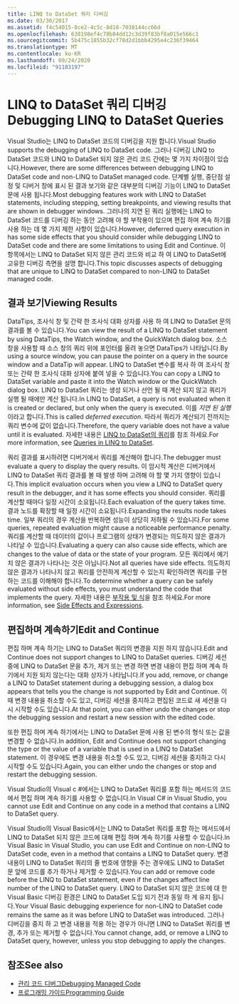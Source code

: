 ```yaml
---
title: LINQ to DataSet 쿼리 디버깅
ms.date: 03/30/2017
ms.assetid: f4c54015-8ce2-4c5c-8d18-7038144cc66d
ms.openlocfilehash: 638198ef4c78b84dd12c3d39f83bf8a015e566c1
ms.sourcegitcommit: 5b475c1855b32cf78d2d1bbb4295e4c236f39464
ms.translationtype: MT
ms.contentlocale: ko-KR
ms.lasthandoff: 09/24/2020
ms.locfileid: "91183197"
---
```

# <a name="debugging-linq-to-dataset-queries"></a><span data-ttu-id="d696b-102">LINQ to DataSet 쿼리 디버깅</span><span class="sxs-lookup"><span data-stu-id="d696b-102">Debugging LINQ to DataSet Queries</span></span>

<span data-ttu-id="d696b-103">Visual Studio는 LINQ to DataSet 코드의 디버깅을 지원 합니다.</span><span class="sxs-lookup"><span data-stu-id="d696b-103">Visual Studio supports the debugging of LINQ to DataSet code.</span></span> <span data-ttu-id="d696b-104">그러나 디버깅 LINQ to DataSet 코드와 LINQ to DataSet 되지 않은 관리 코드 간에는 몇 가지 차이점이 있습니다.</span><span class="sxs-lookup"><span data-stu-id="d696b-104">However, there are some differences between debugging LINQ to DataSet code and non-LINQ to DataSet managed code.</span></span> <span data-ttu-id="d696b-105">단계별 실행, 중단점 설정 및 디버거 창에 표시 된 결과 보기와 같은 대부분의 디버깅 기능이 LINQ to DataSet 문에 사용 됩니다.</span><span class="sxs-lookup"><span data-stu-id="d696b-105">Most debugging features work with LINQ to DataSet statements, including stepping, setting breakpoints, and viewing results that are shown in debugger windows.</span></span> <span data-ttu-id="d696b-106">그러나의 지연 된 쿼리 실행에는 LINQ to DataSet 코드를 디버깅 하는 동안 고려해 야 할 부작용이 있으며 편집 하며 계속 하기를 사용 하는 데 몇 가지 제한 사항이 있습니다.</span><span class="sxs-lookup"><span data-stu-id="d696b-106">However, deferred query execution in has some side effects that you should consider while debugging LINQ to DataSet code and there are some limitations to using Edit and Continue.</span></span> <span data-ttu-id="d696b-107">이 항목에서는 LINQ to DataSet 되지 않은 관리 코드와 비교 하 여 LINQ to DataSet에 고유한 디버깅 측면을 설명 합니다.</span><span class="sxs-lookup"><span data-stu-id="d696b-107">This topic discusses aspects of debugging that are unique to LINQ to DataSet compared to non-LINQ to DataSet managed code.</span></span>  
  
## <a name="viewing-results"></a><span data-ttu-id="d696b-108">결과 보기</span><span class="sxs-lookup"><span data-stu-id="d696b-108">Viewing Results</span></span>  

 <span data-ttu-id="d696b-109">DataTips, 조사식 창 및 간략 한 조사식 대화 상자를 사용 하 여 LINQ to DataSet 문의 결과를 볼 수 있습니다.</span><span class="sxs-lookup"><span data-stu-id="d696b-109">You can view the result of a LINQ to DataSet statement by using DataTips, the Watch window, and the QuickWatch dialog box.</span></span> <span data-ttu-id="d696b-110">소스 창을 사용할 때 소스 창의 쿼리 위에 포인터를 올려 놓으면 DataTips가 나타납니다.</span><span class="sxs-lookup"><span data-stu-id="d696b-110">By using a source window, you can pause the pointer on a query in the source window and a DataTip will appear.</span></span> <span data-ttu-id="d696b-111">LINQ to DataSet 변수를 복사 하 여 조사식 창 또는 간략 한 조사식 대화 상자에 붙여 넣을 수 있습니다.</span><span class="sxs-lookup"><span data-stu-id="d696b-111">You can copy a LINQ to DataSet variable and paste it into the Watch window or the QuickWatch dialog box.</span></span> <span data-ttu-id="d696b-112">LINQ to DataSet 쿼리는 생성 되거나 선언 될 때 계산 되지 않고 쿼리가 실행 될 때에만 계산 됩니다.</span><span class="sxs-lookup"><span data-stu-id="d696b-112">In LINQ to DataSet, a query is not evaluated when it is created or declared, but only when the query is executed.</span></span> <span data-ttu-id="d696b-113">이를 *지연 된 실행*이라고 합니다.</span><span class="sxs-lookup"><span data-stu-id="d696b-113">This is called *deferred execution*.</span></span> <span data-ttu-id="d696b-114">따라서 쿼리가 계산되기 전까지는 쿼리 변수에 값이 없습니다.</span><span class="sxs-lookup"><span data-stu-id="d696b-114">Therefore, the query variable does not have a value until it is evaluated.</span></span> <span data-ttu-id="d696b-115">자세한 내용은 [LINQ to DataSet의 쿼리](queries-in-linq-to-dataset.md)를 참조 하세요.</span><span class="sxs-lookup"><span data-stu-id="d696b-115">For more information, see [Queries in LINQ to DataSet](queries-in-linq-to-dataset.md).</span></span>  
  
 <span data-ttu-id="d696b-116">쿼리 결과를 표시하려면 디버거에서 쿼리를 계산해야 합니다.</span><span class="sxs-lookup"><span data-stu-id="d696b-116">The debugger must evaluate a query to display the query results.</span></span> <span data-ttu-id="d696b-117">이 암시적 계산은 디버거에서 LINQ to DataSet 쿼리 결과를 볼 때 발생 하며 고려해 야 할 몇 가지 영향이 있습니다.</span><span class="sxs-lookup"><span data-stu-id="d696b-117">This implicit evaluation occurs when you view a LINQ to DataSet query result in the debugger, and it has some effects you should consider.</span></span> <span data-ttu-id="d696b-118">쿼리를 계산할 때마다 일정 시간이 소요됩니다.</span><span class="sxs-lookup"><span data-stu-id="d696b-118">Each evaluation of the query takes time.</span></span> <span data-ttu-id="d696b-119">결과 노드를 확장할 때 일정 시간이 소요됩니다.</span><span class="sxs-lookup"><span data-stu-id="d696b-119">Expanding the results node takes time.</span></span> <span data-ttu-id="d696b-120">일부 쿼리의 경우 계산을 반복하면 성능이 상당히 저하될 수 있습니다.</span><span class="sxs-lookup"><span data-stu-id="d696b-120">For some queries, repeated evaluation might cause a noticeable performance penalty.</span></span> <span data-ttu-id="d696b-121">쿼리를 계산할 때 데이터의 값이나 프로그램의 상태가 변경되는 의도하지 않은 결과가 나타날 수 있습니다.</span><span class="sxs-lookup"><span data-stu-id="d696b-121">Evaluating a query can also cause side effects, which are changes to the value of data or the state of your program.</span></span> <span data-ttu-id="d696b-122">모든 쿼리에서 예기치 않은 결과가 나타나는 것은 아닙니다.</span><span class="sxs-lookup"><span data-stu-id="d696b-122">Not all queries have side effects.</span></span> <span data-ttu-id="d696b-123">의도하지 않은 결과가 나타나지 않고 쿼리를 안전하게 계산할 수 있는지 확인하려면 쿼리를 구현하는 코드를 이해해야 합니다.</span><span class="sxs-lookup"><span data-stu-id="d696b-123">To determine whether a query can be safely evaluated without side effects, you must understand the code that implements the query.</span></span> <span data-ttu-id="d696b-124">자세한 내용은 [부작용 및 식](/previous-versions/visualstudio/visual-studio-2013/a7a250bs(v=vs.120))을 참조 하세요.</span><span class="sxs-lookup"><span data-stu-id="d696b-124">For more information, see [Side Effects and Expressions](/previous-versions/visualstudio/visual-studio-2013/a7a250bs(v=vs.120)).</span></span>  
  
## <a name="edit-and-continue"></a><span data-ttu-id="d696b-125">편집하며 계속하기</span><span class="sxs-lookup"><span data-stu-id="d696b-125">Edit and Continue</span></span>  

 <span data-ttu-id="d696b-126">편집 하며 계속 하기는 LINQ to DataSet 쿼리의 변경을 지원 하지 않습니다.</span><span class="sxs-lookup"><span data-stu-id="d696b-126">Edit and Continue does not support changes to LINQ to DataSet queries.</span></span> <span data-ttu-id="d696b-127">디버깅 세션 중에 LINQ to DataSet 문을 추가, 제거 또는 변경 하면 변경 내용이 편집 하며 계속 하기에서 지원 되지 않는다는 대화 상자가 나타납니다.</span><span class="sxs-lookup"><span data-stu-id="d696b-127">If you add, remove, or change a LINQ to DataSet statement during a debugging session, a dialog box appears that tells you the change is not supported by Edit and Continue.</span></span> <span data-ttu-id="d696b-128">이때 변경 내용을 취소할 수도 있고, 디버깅 세션을 중지하고 편집된 코드로 새 세션을 다시 시작할 수도 있습니다.</span><span class="sxs-lookup"><span data-stu-id="d696b-128">At that point, you can either undo the changes or stop the debugging session and restart a new session with the edited code.</span></span>  
  
 <span data-ttu-id="d696b-129">또한 편집 하며 계속 하기에서는 LINQ to DataSet 문에 사용 된 변수의 형식 또는 값을 변경할 수 없습니다.</span><span class="sxs-lookup"><span data-stu-id="d696b-129">In addition, Edit and Continue does not support changing the type or the value of a variable that is used in a LINQ to DataSet statement.</span></span> <span data-ttu-id="d696b-130">이 경우에도 변경 내용을 취소할 수도 있고, 디버깅 세션을 중지하고 다시 시작할 수도 있습니다.</span><span class="sxs-lookup"><span data-stu-id="d696b-130">Again, you can either undo the changes or stop and restart the debugging session.</span></span>  
  
 <span data-ttu-id="d696b-131">Visual Studio의 Visual c #에서는 LINQ to DataSet 쿼리를 포함 하는 메서드의 코드에서 편집 하며 계속 하기를 사용할 수 없습니다.</span><span class="sxs-lookup"><span data-stu-id="d696b-131">In Visual C# in Visual Studio, you cannot use Edit and Continue on any code in a method that contains a LINQ to DataSet query.</span></span>  
  
 <span data-ttu-id="d696b-132">Visual Studio의 Visual Basic에서는 LINQ to DataSet 쿼리를 포함 하는 메서드에서 LINQ to DataSet 되지 않은 코드에 대해 편집 하며 계속 하기를 사용할 수 있습니다.</span><span class="sxs-lookup"><span data-stu-id="d696b-132">In Visual Basic in Visual Studio, you can use Edit and Continue on non-LINQ to DataSet code, even in a method that contains a LINQ to DataSet query.</span></span> <span data-ttu-id="d696b-133">변경 내용이 LINQ to DataSet 쿼리의 줄 번호에 영향을 주는 경우에도 LINQ to DataSet 문 앞에 코드를 추가 하거나 제거할 수 있습니다.</span><span class="sxs-lookup"><span data-stu-id="d696b-133">You can add or remove code before the LINQ to DataSet statement, even if the changes affect line number of the LINQ to DataSet query.</span></span> <span data-ttu-id="d696b-134">LINQ to DataSet 되지 않은 코드에 대 한 Visual Basic 디버깅 환경은 LINQ to DataSet 도입 되기 전과 동일 하 게 유지 됩니다.</span><span class="sxs-lookup"><span data-stu-id="d696b-134">Your Visual Basic debugging experience for non-LINQ to DataSet code remains the same as it was before LINQ to DataSet was introduced.</span></span> <span data-ttu-id="d696b-135">그러나 디버깅을 중지 하 고 변경 내용을 적용 하는 경우가 아니면 LINQ to DataSet 쿼리를 변경, 추가 또는 제거할 수 없습니다.</span><span class="sxs-lookup"><span data-stu-id="d696b-135">You cannot change, add, or remove a LINQ to DataSet query, however, unless you stop debugging to apply the changes.</span></span>  
  
## <a name="see-also"></a><span data-ttu-id="d696b-136">참조</span><span class="sxs-lookup"><span data-stu-id="d696b-136">See also</span></span>

- [<span data-ttu-id="d696b-137">관리 코드 디버그</span><span class="sxs-lookup"><span data-stu-id="d696b-137">Debugging Managed Code</span></span>](/visualstudio/debugger/debugging-managed-code)
- [<span data-ttu-id="d696b-138">프로그래밍 가이드</span><span class="sxs-lookup"><span data-stu-id="d696b-138">Programming Guide</span></span>](programming-guide-linq-to-dataset.md)
